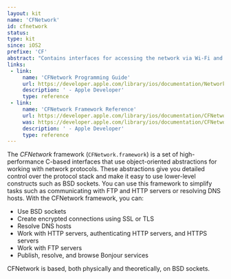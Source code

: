 ```yaml
---
layout: kit
name: 'CFNetwork'
id: cfnetwork
status: 
type: kit
since: iOS2
prefixe: 'CF'
abstract: "Contains interfaces for accessing the network via Wi-Fi and cellular radios."
links:
 - link:
     name: 'CFNetwork Programming Guide'
     url: https://developer.apple.com/library/ios/documentation/Networking/Conceptual/CFNetwork/Introduction/Introduction.html
     description: ' - Apple Developer'
     type: reference
 - link:
     name: 'CFNetwork Framework Reference'
     url: https://developer.apple.com/library/ios/documentation/CFNetwork/Reference/CFNetwork_Framework/index.html
     was: https://developer.apple.com/library/ios/documentation/CFNetwork/Reference/CFNetwork_Framework/_index.html
     description: ' - Apple Developer'
     type: reference
---
```


The *CFNetwork* framework (`CFNetwork.framework`) is a set of high-performance C-based interfaces that use object-oriented abstractions for working with network protocols. These abstractions give you detailed control over the protocol stack and make it easy to use lower-level constructs such as BSD sockets. You can use this framework to simplify tasks such as communicating with FTP and HTTP servers or resolving DNS hosts. With the CFNetwork framework, you can:

* Use BSD sockets
* Create encrypted connections using SSL or TLS
* Resolve DNS hosts
* Work with HTTP servers, authenticating HTTP servers, and HTTPS servers
* Work with FTP servers
* Publish, resolve, and browse Bonjour services

CFNetwork is based, both physically and theoretically, on BSD sockets. 

